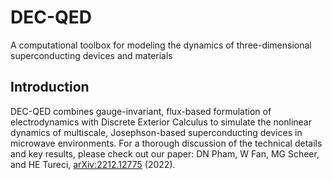 # DEC-QED
A computational toolbox for modeling the dynamics of three-dimensional superconducting devices and materials

## Introduction
DEC-QED combines gauge-invariant, flux-based formulation of electrodynamics with Discrete Exterior Calculus to simulate the nonlinear dynamics of multiscale, Josephson-based superconducting devices in microwave environments. For a thorough discussion of the technical details and key results, please check out our paper: DN Pham, W Fan, MG Scheer, and HE Tureci, [arXiv:2212.12775](https://arxiv.org/abs/2212.12775) (2022).
